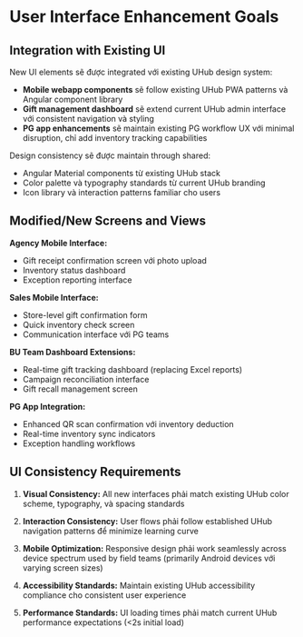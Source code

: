 # User Interface Enhancement Goals

## Integration with Existing UI

New UI elements sẽ được integrated với existing UHub design system:
- **Mobile webapp components** sẽ follow existing UHub PWA patterns và Angular component library
- **Gift management dashboard** sẽ extend current UHub admin interface với consistent navigation và styling
- **PG app enhancements** sẽ maintain existing PG workflow UX với minimal disruption, chỉ add inventory tracking capabilities

Design consistency sẽ được maintain through shared:
- Angular Material components từ existing UHub stack
- Color palette và typography standards từ current UHub branding
- Icon library và interaction patterns familiar cho users

## Modified/New Screens and Views

**Agency Mobile Interface:**
- Gift receipt confirmation screen với photo upload
- Inventory status dashboard
- Exception reporting interface

**Sales Mobile Interface:**
- Store-level gift confirmation form
- Quick inventory check screen
- Communication interface với PG teams

**BU Team Dashboard Extensions:**
- Real-time gift tracking dashboard (replacing Excel reports)
- Campaign reconciliation interface
- Gift recall management screen

**PG App Integration:**
- Enhanced QR scan confirmation với inventory deduction
- Real-time inventory sync indicators
- Exception handling workflows

## UI Consistency Requirements

1. **Visual Consistency:** All new interfaces phải match existing UHub color scheme, typography, và spacing standards

2. **Interaction Consistency:** User flows phải follow established UHub navigation patterns để minimize learning curve

3. **Mobile Optimization:** Responsive design phải work seamlessly across device spectrum used by field teams (primarily Android devices với varying screen sizes)

4. **Accessibility Standards:** Maintain existing UHub accessibility compliance cho consistent user experience

5. **Performance Standards:** UI loading times phải match current UHub performance expectations (<2s initial load)
